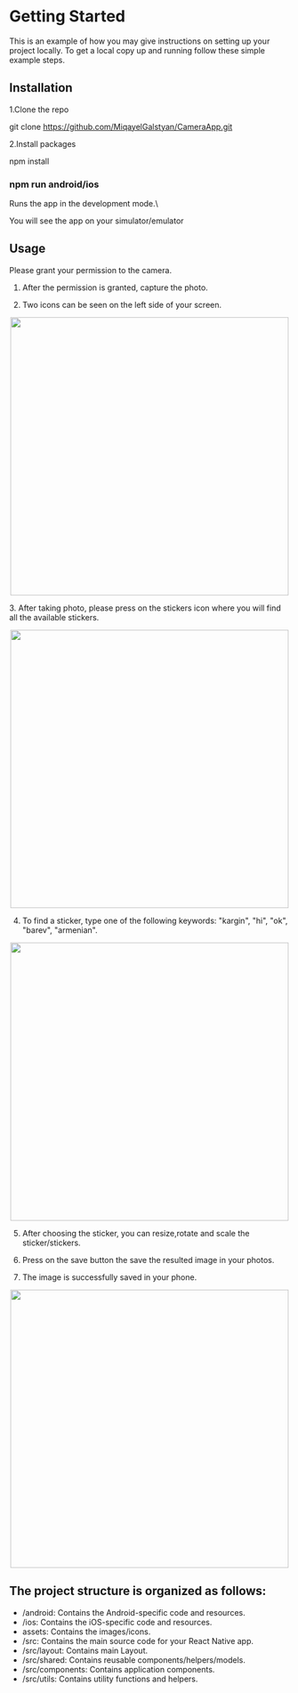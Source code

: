 # Getting Started 

This is an example of how you may give instructions on setting up your project locally. To get a local copy up and running follow these simple example steps.

## Installation

1.Clone the repo


git clone https://github.com/MiqayelGalstyan/CameraApp.git


2.Install packages


npm install


### npm run android/ios

Runs the app in the development mode.\

You will see the app on your simulator/emulator


## Usage

Please grant your permission to the camera.


1. After the permission is granted, capture the photo.

2. Two icons can be seen on the left side of your screen. 

<p align="center">
  <img src="./assets/images/photo1.jpeg" width="500">
</p>
3. After taking photo, please press on the stickers icon where you will find all the available stickers. 

<p align="center">
  <img src="./assets/images/photo2.jpeg" width="500">
</p>

4. To find a sticker, type one of the following keywords: "kargin", "hi", "ok", "barev", "armenian". 

<p align="center">
  <img src="./assets/images/photo3.jpeg" width="500">
</p>

5. After choosing the sticker, you can resize,rotate and scale the sticker/stickers.

6. Press on the save button the save the resulted image in your photos.

7. The image is successfully saved in your phone.

<p align="center">
  <img src="./assets/images/photo4.jpeg" width="500">
</p>

## The project structure is organized as follows:

- /android: Contains the Android-specific code and resources.
- /ios: Contains the iOS-specific code and resources.
- assets: Contains the images/icons.
- /src: Contains the main source code for your React Native app.
- /src/layout: Contains  main Layout.
- /src/shared: Contains reusable components/helpers/models.
- /src/components: Contains application components.
- /src/utils: Contains utility functions and helpers.
